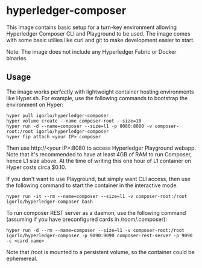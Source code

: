 # hyperledger-composer
This image contains basic setup for a turn-key environment allowing Hyperledger Composer CLI and Playground to be used.
The image comes with some basic utilies like curl and git to make development easier to start.

Note: The image does not include any Hyperledger Fabric or Docker binaries.

## Usage

The image works perfectly with lightweight container hosting environments like Hyper.sh.
For example, use the following commands to bootstrap the environment on Hyper:

~~~~
hyper pull igorlo/hyperledger-composer
hyper volume create --name composer-root --size=10
hyper run -d --name=composer --size=l1 -p 8080:8080 -v composer-root:/root igorlo/hyperledger-composer
hyper fip attach <your IP> composer
~~~~
   
Then use http://\<your IP>:8080 to access Hyperledger Playground webapp. Note that it's recommended to have at least 4GB of RAM to run Composer, hence L1 size above. At the time of writing this one hour of L1 container on Hyper costs circa $0.10.

If you don't want to use Playground, but simply want CLI access, then use the following command to start the container in the interactive mode.

~~~~
hyper run -it --rm --name=composer --size=l1 -v composer-root:/root igorlo/hyperledger-composer bash
~~~~

To run composer REST server as a daemon, use the following command (assuming if you have preconfigured cards in /room/.composer):

~~~~
hyper run -d --rm --name=composer --size=l1 -v composer-root:/root igorlo/hyperledger-composer -p 9090:9090 composer-rest-server -p 9090 -c <card name>
~~~~

Note that /root is mounted to a persistent volume, so the container could be ephemereal.
